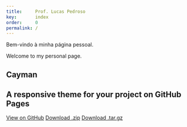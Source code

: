 ```yaml
---
title:     Prof. Lucas Pedroso
key:       index
order:     0
permalink: /
---
```

Bem-vindo à minha página pessoal.

Welcome to my personal page.

  <body>
    <section class="page-header">
      <h1 class="project-name">Cayman</h1>
      <h2 class="project-tagline">A responsive theme for your project on GitHub Pages</h2>
      <a href="#" class="btn">View on GitHub</a>
      <a href="#" class="btn">Download .zip</a>
      <a href="#" class="btn">Download .tar.gz</a>
    </section>
